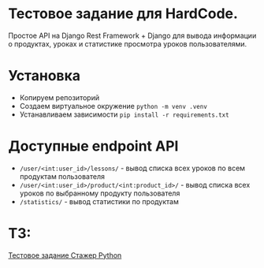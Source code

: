 # Тестовое задание для HardCode.
Простое API на Django Rest Framework + Django для вывода информации о продуктах, уроках и статистике просмотра уроков пользователями.
# Установка
* Копируем репозиторий
* Создаем виртуальное окружение `python -m venv .venv`
* Устанавливаем зависимости `pip install -r requirements.txt`
# Доступные endpoint API
* `/user/<int:user_id>/lessons/` - вывод списка всех уроков по всем продуктам пользователя
* `/user/<int:user_id>/product/<int:product_id>/` - вывод списка всех уроков по выбранному продукту пользователя
* `/statistics/` - вывод статистики по продуктам
# ТЗ:
[Тестовое задание Стажер Python](https://docs.google.com/document/d/1xiQCpPiek2nH47yT3WU4jkpQ-b8aX9ZbFkcxOQCBLb4/edit)

